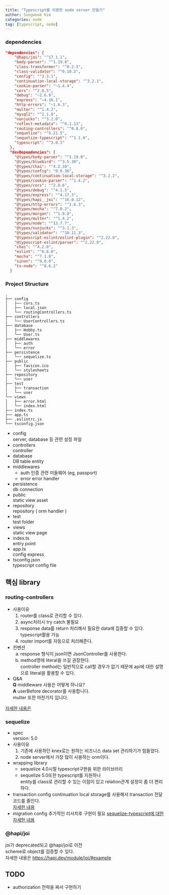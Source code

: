 ```yaml
---
title: "Typescript를 이용한 node server 만들기"
author: Sungwook Kim
categories: node
tag: [typescript, node]
---
```


### dependencies
```json
"dependencies": {
    "@hapi/joi": "^17.1.1",
    "body-parser": "^1.19.0",
    "class-transformer": "^0.2.3",
    "class-validator": "^0.10.2",
    "config": "^3.3.1",
    "continuation-local-storage": "^3.2.1",
    "cookie-parser": "~1.4.4",
    "cors": "^2.8.5",
    "debug": "~2.6.9",
    "express": "~4.16.1",
    "http-errors": "~1.6.3",
    "multer": "^1.4.2",
    "mysql2": "^2.1.0",
    "nunjucks": "^3.2.0",
    "reflect-metadata": "^0.1.13",
    "routing-controllers": "^0.8.0",
    "sequelize": "^5.21.5",
    "sequelize-typescript": "^1.1.0",
    "typescript": "^3.8.3"
  },
  "devDependencies": {
    "@types/body-parser": "^1.19.0",
    "@types/bluebird": "^3.5.30",
    "@types/chai": "^4.2.10",
    "@types/config": "0.0.36",
    "@types/continuation-local-storage": "^3.2.2",
    "@types/cookie-parser": "^1.4.2",
    "@types/cors": "^2.8.6",
    "@types/debug": "^4.1.5",
    "@types/express": "^4.17.3",
    "@types/hapi__joi": "^16.0.12",
    "@types/http-errors": "^1.6.3",
    "@types/mocha": "^7.0.2",
    "@types/morgan": "^1.9.0",
    "@types/multer": "^1.4.2",
    "@types/node": "^13.7.7",
    "@types/nunjucks": "^3.1.3",
    "@types/validator": "^10.11.3",
    "@typescript-eslint/eslint-plugin": "^2.22.0",
    "@typescript-eslint/parser": "^2.22.0",
    "chai": "^4.2.0",
    "eslint": "^6.8.0",
    "mocha": "^7.1.0",
    "sinon": "^9.0.0",
    "ts-node": "^8.6.2"
  }
```
### Project Structure
```
.
├── config
│   ├── cors.ts
│   ├── local.json
│   └── routingControllers.ts
├── controllers
│   └── UserControllers.ts
├── database
│   ├── Hobby.ts
│   └── User.ts
├── middlewares
│   ├── auth
│   └── error
├── persistence
│   └── sequelize.ts
├── public
│   ├── favicon.ico
│   └── stylesheets
├── repository
│   └── user
├── test
│   ├── transaction
│   └── user
└── views
│   ├── error.html
│   └── index.html
├── index.ts
├── app.ts
├── .eslintrc.js
└── tsconfig.json
```
- config  
server, database 등 관련 설정 파일
- controllers  
  controller
- database  
  DB table entity
- middlewares  
  - auth
    인증 관련 미들웨어 (eg, passport)
  - error
    error handler
- persistence\
  db connection
- public<br>
  static view asset
- repository<br>
  repository ( orm handler )
- test<br>
  test folder
- views<br>
  static view page
- index.ts<br>
  entry point
- app.ts<br>
  config express
- tsconfig.json<br>
  typescript config file

## 핵심 library
### routing-controllers
- 사용이유  
  1. router를 class로 관리할 수 있다.
  2. async처리시 try catch 불필요
  3. response data를 return 처리해서 필요한 data에 집중할 수 있다.  
    typescript활용 가능
  4. router import를 자동으로 처리해준다.
- 컨벤션  
  <ol type="a">
    <li> response 형식이 json이면 JsonController를 사용한다.
    <li> method명에 literal을 쓰길 권장한다.<br>
      controller method는 일반적으로 call할 경우가 없기 때문에 api에 대한 설명으로 literal을 활용할 수 있다.
  </ol>
- Q&A  
  **Q** middleware 사용은 어떻게 하나요?<br>
  **A** userBefore decorator를 사용합니다.  
    multer 또한 마찬가지 입니다.

[자세한 내용은](https://github.com/typestack/routing-controllers)

### sequelize
- spec  
  version: 5.0
- 사용이유
  1. 기존에 사용하던 knex로는 원하는 비즈니스 data set 관리하기가 힘들었다.
  2. node server에서 가장 많이 사용하는 orm이다.
- wrapping library
  - sequelize 4.0시절 typescript구현을 위한 라이브러리
  - sequelize 5.0또한 typescript를 지원하나  
    entity를 class로 관리할 수 있는 이점이 있고
    relation관계 설정이 좀 더 편리하다.
- transaction config
  continuation local storage를 사용해서 transaction 전달 코드를 줄인다.  
  [자세한 내용](https://sequelize.org/v5/manual/transactions.html#automatically-pass-transactions-to-all-queries)
- migration config
  추가적인 리서치후 구현이 필요
[sequelize-typescript에 대한 자세한 내용](https://github.com/RobinBuschmann/sequelize-typescript#readme)

### @hapi/joi
joi가 deprecated되고 @hapi/joi로 이전  
scheme로 object를 검증할 수 있다.  
자세한 내용은 https://hapi.dev/module/joi/#example

## TODO
- authorization 전략을 짜서 구현하기
